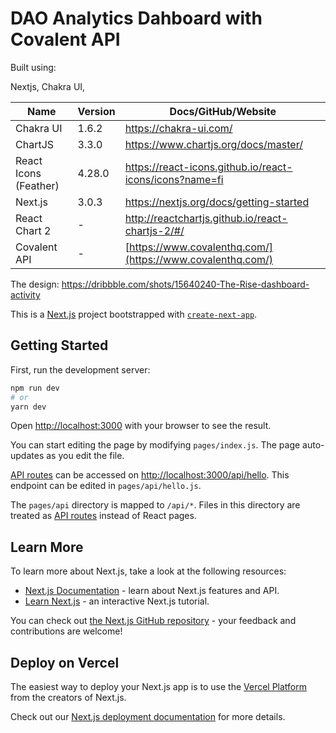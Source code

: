 # DAO Analytics Dahboard with Covalent API

Built using:

Nextjs, Chakra UI, 

| Name | Version | Docs/GitHub/Website |
| ----------- | ----------- | ----------- |
| Chakra UI | 1.6.2 | https://chakra-ui.com/ |
| ChartJS   | 3.3.0 | https://www.chartjs.org/docs/master/ |
| React  Icons (Feather) | 4.28.0 | https://react-icons.github.io/react-icons/icons?name=fi |
| Next.js | 3.0.3 | https://nextjs.org/docs/getting-started |
| React Chart 2 | - | http://reactchartjs.github.io/react-chartjs-2/#/ |
| Covalent API | - | [https://www.covalenthq.com/](https://www.covalenthq.com/) |


The design: https://dribbble.com/shots/15640240-The-Rise-dashboard-activity


This is a [Next.js](https://nextjs.org/) project bootstrapped with [`create-next-app`](https://github.com/vercel/next.js/tree/canary/packages/create-next-app).

## Getting Started

First, run the development server:

```bash
npm run dev
# or
yarn dev
```

Open [http://localhost:3000](http://localhost:3000) with your browser to see the result.

You can start editing the page by modifying `pages/index.js`. The page auto-updates as you edit the file.

[API routes](https://nextjs.org/docs/api-routes/introduction) can be accessed on [http://localhost:3000/api/hello](http://localhost:3000/api/hello). This endpoint can be edited in `pages/api/hello.js`.

The `pages/api` directory is mapped to `/api/*`. Files in this directory are treated as [API routes](https://nextjs.org/docs/api-routes/introduction) instead of React pages.

## Learn More

To learn more about Next.js, take a look at the following resources:

- [Next.js Documentation](https://nextjs.org/docs) - learn about Next.js features and API.
- [Learn Next.js](https://nextjs.org/learn) - an interactive Next.js tutorial.

You can check out [the Next.js GitHub repository](https://github.com/vercel/next.js/) - your feedback and contributions are welcome!

## Deploy on Vercel

The easiest way to deploy your Next.js app is to use the [Vercel Platform](https://vercel.com/new?utm_medium=default-template&filter=next.js&utm_source=create-next-app&utm_campaign=create-next-app-readme) from the creators of Next.js.

Check out our [Next.js deployment documentation](https://nextjs.org/docs/deployment) for more details.
